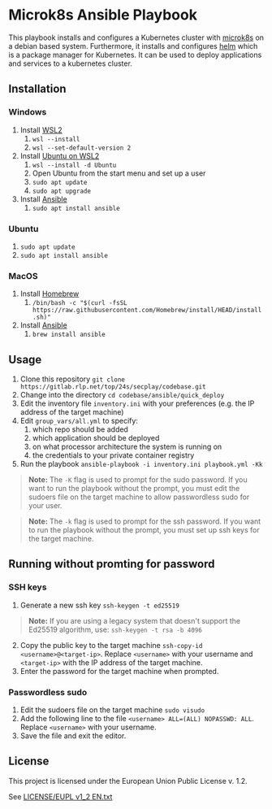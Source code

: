 # Microk8s Ansible Playbook

This playbook installs and configures a Kubernetes cluster with [microk8s](https://microk8s.io/) on a debian based system. Furthermore, it installs and configures [helm](https://helm.sh/) which is a package manager for Kubernetes. It can be used to deploy applications and services to a kubernetes cluster.

## Installation

### Windows

1. Install [WSL2](https://docs.microsoft.com/en-us/windows/wsl/install-win10)
    1. `wsl --install`
    2. `wsl --set-default-version 2`
2. Install [Ubuntu on WSL2](https://apps.microsoft.com/detail/9pdxgncfsczv?hl=en-us&gl=US)
    1. `wsl --install -d Ubuntu`
    2. Open Ubuntu from the start menu and set up a user
    3. `sudo apt update`
    4. `sudo apt upgrade`
3. Install [Ansible](https://docs.ansible.com/ansible/latest/installation_guide/intro_installation.html#installing-ansible-on-ubuntu)
    1. `sudo apt install ansible`

### Ubuntu

1. `sudo apt update`
2. `sudo apt install ansible`

### MacOS

1. Install [Homebrew](https://brew.sh/)
    1. `/bin/bash -c "$(curl -fsSL https://raw.githubusercontent.com/Homebrew/install/HEAD/install.sh)"`
2. Install [Ansible](https://docs.ansible.com/ansible/latest/installation_guide/intro_installation.html#installing-ansible-on-macos)
    1. `brew install ansible`

## Usage

1. Clone this repository `git clone https://gitlab.rlp.net/top/24s/secplay/codebase.git`
2. Change into the directory `cd codebase/ansible/quick_deploy`
3. Edit the inventory file `inventory.ini` with your preferences (e.g. the IP address of the target machine)
4. Edit `group_vars/all.yml` to specify:
    1. which repo should be added
    2. which application should be deployed
    3. on what processor architecture the system is running on
    4. the credentials to your private container registry
5. Run the playbook `ansible-playbook -i inventory.ini playbook.yml -Kk`

> **Note:** The `-K` flag is used to prompt for the sudo password. If you want to run the playbook without the prompt, you must edit the sudoers file on the target machine to allow passwordless sudo for your user.

> **Note:** The `-k` flag is used to prompt for the ssh password. If you want to run the playbook without the prompt, you must set up ssh keys for the target machine.

## Running without promting for password

### SSH keys

1. Generate a new ssh key `ssh-keygen -t ed25519`
> **Note:** If you are using a legacy system that doesn't support the Ed25519 algorithm, use: `ssh-keygen -t rsa -b 4096`

2. Copy the public key to the target machine `ssh-copy-id <username>@<target-ip>`. Replace `<username>` with your username and `<target-ip>` with the IP address of the target machine.
3. Enter the password for the target machine when prompted.

### Passwordless sudo

1. Edit the sudoers file on the target machine `sudo visudo`
2. Add the following line to the file `<username> ALL=(ALL) NOPASSWD: ALL`. Replace `<username>` with your username.
3. Save the file and exit the editor.

## License

This project is licensed under the European Union Public License v. 1.2.

See [LICENSE/EUPL v1_2 EN.txt](https://gitlab.rlp.net/top/24s/secplay/codebase/-/blob/43c8be19f6db45cee733edb694ba311fff694993/LICENSE/EUPL%20v1_2%20EN.txt)